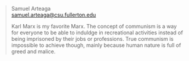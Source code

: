 > Samuel Arteaga<br>
> samuel.arteaga@csu.fullerton.edu
> 
> Karl Marx is my favorite Marx. The concept of communism is a way for everyone to
> be able to induldge in recreational activities instead of being imprisoned by
> their jobs or professions. True communism is impossible to achieve though, 
> mainly because human nature is full of greed and malice.  
